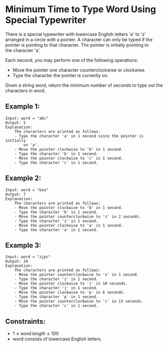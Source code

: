 # Minimum Time to Type Word Using Special Typewriter

There is a special typewriter with lowercase English letters 'a' to 'z'  
arranged in a circle with a pointer. A character can only be typed if the  
pointer is pointing to that character. The pointer is initially pointing to  
the character 'a'.

Each second, you may perform one of the following operations:

* Move the pointer one character counterclockwise or clockwise.
* Type the character the pointer is currently on.

Given a string word, return the minimum number of seconds to type out the  
characters in word.

 

## Example 1:

    Input: word = "abc"
    Output: 5
    Explanation: 
        The characters are printed as follows:
        - Type the character 'a' in 1 second since the pointer is initially 
            on 'a'.
        - Move the pointer clockwise to 'b' in 1 second.
        - Type the character 'b' in 1 second.
        - Move the pointer clockwise to 'c' in 1 second.
        - Type the character 'c' in 1 second.
        
## Example 2:

    Input: word = "bza"
    Output: 7
    Explanation:
        The characters are printed as follows:
        - Move the pointer clockwise to 'b' in 1 second.
        - Type the character 'b' in 1 second.
        - Move the pointer counterclockwise to 'z' in 2 seconds.
        - Type the character 'z' in 1 second.
        - Move the pointer clockwise to 'a' in 1 second.
        - Type the character 'a' in 1 second.

## Example 3:

    Input: word = "zjpc"
    Output: 34
    Explanation:
        The characters are printed as follows:
        - Move the pointer counterclockwise to 'z' in 1 second.
        - Type the character 'z' in 1 second.
        - Move the pointer clockwise to 'j' in 10 seconds.
        - Type the character 'j' in 1 second.
        - Move the pointer clockwise to 'p' in 6 seconds.
        - Type the character 'p' in 1 second.
        - Move the pointer counterclockwise to 'c' in 13 seconds.
        - Type the character 'c' in 1 second.

 

## Constraints:

* $1 \le word.length \le 100$
* word consists of lowercase English letters.

